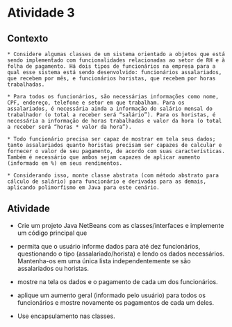 # Atividade 3

## Contexto

	* Considere algumas classes de um sistema orientado a objetos que está sendo implementado com funcionalidades relacionadas ao setor de RH e à folha de pagamento. Há dois tipos de funcionários na empresa para a qual esse sistema está sendo desenvolvido: funcionários assalariados, que recebem por mês, e funcionários horistas, que recebem por horas trabalhadas.

	* Para todos os funcionários, são necessárias informações como nome, CPF, endereço, telefone e setor em que trabalham. Para os assalariados, é necessária ainda a informação do salário mensal do trabalhador (o total a receber será “salário”). Para os horistas, é necessária a informação de horas trabalhadas e valor da hora (o total a receber será “horas * valor da hora”).

	* Todo funcionário precisa ser capaz de mostrar em tela seus dados; tanto assalariados quanto horistas precisam ser capazes de calcular e fornecer o valor de seu pagamento, de acordo com suas características. Também é necessário que ambos sejam capazes de aplicar aumento (informado em %) em seus rendimentos.

	* Considerando isso, monte classe abstrata (com método abstrato para cálculo de salário) para funcionário e derivadas para as demais, aplicando polimorfismo em Java para este cenário.
 
## Atividade
 - Crie um projeto Java NetBeans com as classes/interfaces e implemente um código principal que

 * permita que o usuário informe dados para até dez funcionários, questionando o tipo (assalariado/horista) e lendo os dados necessários. Mantenha-os em uma única lista independentemente se são assalariados ou horistas.
  
 * mostre na tela os dados e o pagamento de cada um dos funcionários.
  
 * aplique um aumento geral (informado pelo usuário) para todos os funcionários e mostre novamente os pagamentos de cada um deles.

 - Use encapsulamento nas classes.